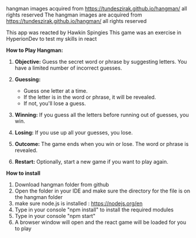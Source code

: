 hangman images acquired from https://tundeszirak.github.io/hangman/ all rights reserved 
The hangman images are acquired from https://tundeszirak.github.io/hangman/ all rights reserved 

This app was reacted by Hawkin Spingies 
This game was an exercise in HyperionDev to test my skills in react 

**How to Play Hangman:**

1. **Objective:** Guess the secret word or phrase by suggesting letters. You have a limited number of incorrect guesses.

2. **Guessing:**
   - Guess one letter at a time.
   - If the letter is in the word or phrase, it will be revealed.
   - If not, you'll lose a guess.

3. **Winning:** If you guess all the letters before running out of guesses, you win.

4. **Losing:** If you use up all your guesses, you lose.

5. **Outcome:** The game ends when you win or lose. The word or phrase is revealed.

6. **Restart:** Optionally, start a new game if you want to play again.

**How to install**

1. Download hangman folder from github
2. Open the folder in your IDE and make sure the directory for the file is on the hangman folder 
3. make sure node.js is installed : https://nodejs.org/en
4. Type in your console "npm install" to install the required modules 
5. Type in your console "npm start" 
6. A browser window will open and the react game will be loaded for you to play 
